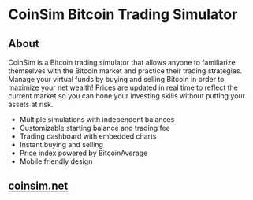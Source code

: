 CoinSim Bitcoin Trading Simulator
=================================

About
-----

CoinSim is a Bitcoin trading simulator that allows anyone to familiarize
themselves with the Bitcoin market and practice their trading
strategies. Manage your virtual funds by buying and selling Bitcoin in
order to maximize your net wealth! Prices are updated in real time to
reflect the current market so you can hone your investing skills without
putting your assets at risk.

-   Multiple simulations with independent balances
-   Customizable starting balance and trading fee
-   Trading dashboard with embedded charts
-   Instant buying and selling
-   Price index powered by BitcoinAverage
-   Mobile friendly design

<a href="http://www.coinsim.net">coinsim.net</a>
------------------------------------------------
